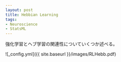 ```yaml
---
layout: post
title: Hebbian Learning
tags: 
- Neuroscience 
- StatsML
---
```


<script src="https://cdn.mathjax.org/mathjax/latest/MathJax.js?config=TeX-AMS-MML_HTMLorMML" type="text/javascript"></script>
強化学習とヘブ学習の関連性についていくつか述べる。

![_config.yml]({{ site.baseurl }}/images/RLHebb.pdf)




